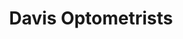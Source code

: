 ---
title: "Davis Optometrists"
url: /kettering/davis-optometrists-bridge-street/
shop: optician
---